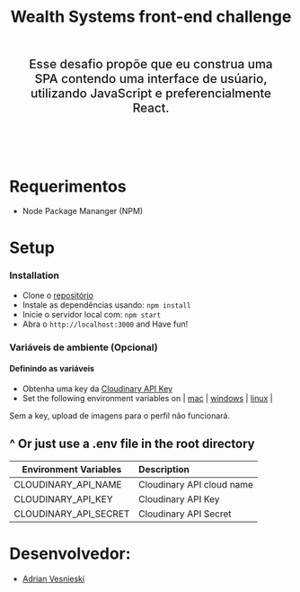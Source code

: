 <div align=center>
    <h1 align=center>
        <br>
        Wealth Systems front-end challenge 
        <br>
    </h1>
    <p style="font-size: 1.35rem; font-weight: 500; padding: 2rem; text-align: center"> Esse desafio propõe que eu construa uma SPA contendo uma interface de usúario, utilizando JavaScript e preferencialmente React.  </p>
    <br>
</div>

# Requerimentos
*   Node Package Mananger (NPM)

# Setup
### Installation
*   Clone o [repositório]('https://github.com/adriansdk/WS-Challenge.git')
*   Instale as dependências usando: ```npm install```
*   Inicie o servidor local com: ```npm start```
*   Abra o ```http://localhost:3000``` and Have fun!

### Variáveis de ambiente (Opcional)
#### Definindo as variáveis
*   Obtenha uma key da [Cloudinary API Key](https://cloudinary.com/?utm_source=google&utm_medium=cpc&utm_campaign=brand&utm_content=300704534040&utm_term=cloudinary&gclid=Cj0KCQjw_absBRD1ARIsAO4_D3tfpMaU3ai8tA7FoE0DdxrbsK5xSMaShens1Tn-QYQD7z9-d2mgc_kaApegEALw_wcB)
*   Set the following environment variables on | [mac](https://stackoverflow.com/questions/7501678/set-environment-variables-on-mac-os-x-lion) | [windows](https://superuser.com/questions/1334129/setting-an-environment-variable-in-windows-10-gpodder) | [linux](https://stackoverflow.com/questions/45502996/how-to-set-environment-variable-in-linux-permanently) |

<p>Sem a key, upload de imagens para o perfil não funcionará.</p>

##   ^ Or just use a .env file in the root directory

| Environment Variables        | Description                                         |
| ---------------------------- |:--------------------------------------------------- |
| CLOUDINARY_API_NAME          | Cloudinary API cloud name                           |
| CLOUDINARY_API_KEY           | Cloudinary API Key                                  |
| CLOUDINARY_API_SECRET        | Cloudinary API Secret                               |

# Desenvolvedor:

- [Adrian Vesnieski](https://github.com/adriansdk)
